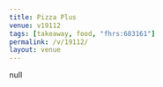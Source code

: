 ```yaml
---
title: Pizza Plus
venue: v19112
tags: [takeaway, food, "fhrs:683161"]
permalink: /v/19112/
layout: venue
---
```

null